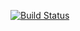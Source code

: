 [![Build Status](https://travis-ci.org/FFATAP/ffpush.svg?branch=master)](https://travis-ci.org/FFATAP/ffpush)
